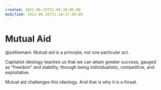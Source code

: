 ```yaml
---
created: 2021-06-25T21:09:20-05:00
modified: 2021-06-25T21:10:17-05:00
---
```


# Mutual Aid

@zellieimani: Mutual aid is a principle, not one particular act.

Capitalist ideology teaches us that we can attain greater success, gauged as “freedom” and stability, through being individualistic, competitive, and exploitative.

Mutual aid challenges this ideology. And that is why it is a threat.
